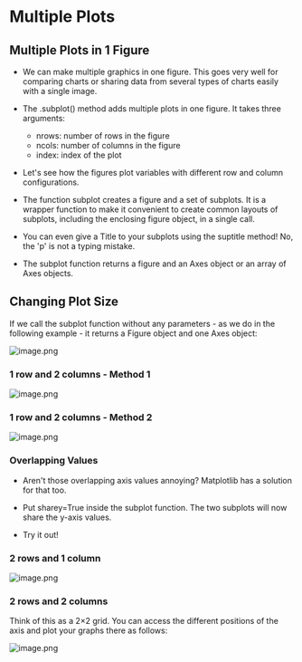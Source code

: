 # Multiple Plots

## Multiple Plots in 1 Figure

* We can make multiple graphics in one figure. This goes very well for comparing charts or sharing data from several types of charts easily with a single image.

* The .subplot() method adds multiple plots in one figure. It takes three arguments:
  * nrows: number of rows in the figure
  * ncols: number of columns in the figure
  * index: index of the plot

* Let's see how the figures plot variables with different row and column configurations.

* The function subplot creates a figure and a set of subplots. It is a wrapper function to make it convenient to create common layouts of subplots, including the enclosing figure object, in a single call.

* You can even give a Title to your subplots using the suptitle method! No, the 'p' is not a typing mistake.

* The subplot function returns a figure and an Axes object or an array of Axes objects.



## Changing Plot Size

If we call the subplot function without any parameters - as we do in the following example - it returns a Figure object and one Axes object:









![image.png](https://dphi-live.s3.amazonaws.com/media_uploads/image_926e61763ec748c19e8794e37d62f513.png)








### 1 row and 2 columns - Method 1







![image.png](https://dphi-live.s3.amazonaws.com/media_uploads/image_5a770dbc066b40f1a0b22e0129d6b8dc.png)







### 1 row and 2 columns - Method 2











![image.png](https://dphi-live.s3.amazonaws.com/media_uploads/image_8fb6c8493acd4c8cb705fb67558a249e.png)






### Overlapping Values

* Aren't those overlapping axis values annoying? Matplotlib has a solution for that too.

* Put sharey=True inside the subplot function. The two subplots will now share the y-axis values.

* Try it out!

### 2 rows and 1 column













![image.png](https://dphi-live.s3.amazonaws.com/media_uploads/image_04ffecf4fd9b4f148b5a4965c26ca176.png)









### 2 rows and 2 columns

Think of this as a 2$\times$2 grid. You can access the different positions of the axis and plot your graphs there as follows:

![image.png](https://dphi-live.s3.amazonaws.com/media_uploads/image_a8f1a5ce24f84af5940de754b665e961.png)